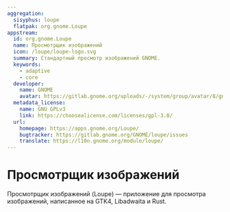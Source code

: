 ```yaml
---
aggregation:
  sisyphus: loupe
  flatpak: org.gnome.Loupe
appstream:
  id: org.gnome.Loupe
  name: Просмотрщик изображений
  icon: /loupe/loupe-logo.svg
  summary: Стандартный просмотр изображений GNOME.
  keywords:
    - adaptive
    - core
  developer:
    name: GNOME
    avatar: https://gitlab.gnome.org/uploads/-/system/group/avatar/8/gnomelogo.png?width=48
  metadata_license:
    name: GNU GPLv3
    link: https://choosealicense.com/licenses/gpl-3.0/
  url:
    homepage: https://apps.gnome.org/Loupe/
    bugtracker: https://gitlab.gnome.org/GNOME/loupe/issues
    translate: https://l10n.gnome.org/module/loupe/
---
```


# Просмотрщик изображений

Просмотрщик изображений (Loupe) — приложение для просмотра изображений, написанное на GTK4, Libadwaita и Rust.

<!--@include: @ru/apps/.parts/install/content-repo.md-->
<!--@include: @ru/apps/.parts/install/content-flatpak.md-->
